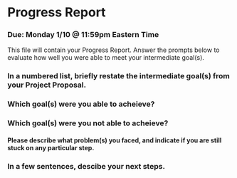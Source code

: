 # Progress Report
### Due: Monday 1/10 @ 11:59pm Eastern Time

This file will contain your Progress Report. Answer the prompts below to evaluate how well you were able to meet your intermediate goal(s).

### In a numbered list, briefly restate the intermediate goal(s) from your Project Proposal.


### Which goal(s) were you able to acheieve?


### Which goal(s) were you not able to acheieve? 
#### Please describe what problem(s) you faced, and indicate if you are still stuck on any particular step.


### In a few sentences, descibe your next steps.


